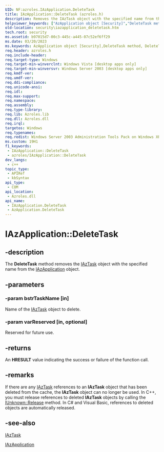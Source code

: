```yaml
---
UID: NF:azroles.IAzApplication.DeleteTask
title: IAzApplication::DeleteTask (azroles.h)
description: Removes the IAzTask object with the specified name from the IAzApplication object.
helpviewer_keywords: ["AzApplication object [Security]","DeleteTask method","DeleteTask","DeleteTask method [Security]","DeleteTask method [Security]","AzApplication object","DeleteTask method [Security]","IAzApplication interface","IAzApplication interface [Security]","DeleteTask method","IAzApplication.DeleteTask","IAzApplication::DeleteTask","azroles/IAzApplication::DeleteTask","security.iazapplication_deletetask"]
old-location: security\iazapplication_deletetask.htm
tech.root: security
ms.assetid: b97015d7-00c3-445c-a445-07c52ef6ff29
ms.date: 03/20/2023
ms.keywords: AzApplication object [Security],DeleteTask method, DeleteTask, DeleteTask method [Security], DeleteTask method [Security],AzApplication object, DeleteTask method [Security],IAzApplication interface, IAzApplication interface [Security],DeleteTask method, IAzApplication.DeleteTask, IAzApplication::DeleteTask, azroles/IAzApplication::DeleteTask, security.iazapplication_deletetask
req.header: azroles.h
req.include-header: 
req.target-type: Windows
req.target-min-winverclnt: Windows Vista [desktop apps only]
req.target-min-winversvr: Windows Server 2003 [desktop apps only]
req.kmdf-ver: 
req.umdf-ver: 
req.ddi-compliance: 
req.unicode-ansi: 
req.idl: 
req.max-support: 
req.namespace: 
req.assembly: 
req.type-library: 
req.lib: Azroles.lib
req.dll: Azroles.dll
req.irql: 
targetos: Windows
req.typenames: 
req.redist: Windows Server 2003 Administration Tools Pack on Windows XP
ms.custom: 19H1
f1_keywords:
 - IAzApplication::DeleteTask
 - azroles/IAzApplication::DeleteTask
dev_langs:
 - c++
topic_type:
 - APIRef
 - kbSyntax
api_type:
 - COM
api_location:
 - Azroles.dll
api_name:
 - IAzApplication.DeleteTask
 - AzApplication.DeleteTask
---
```


# IAzApplication::DeleteTask

## -description

The **DeleteTask** method removes the [IAzTask](nn-azroles-iaztask.md) object with the specified name from the [IAzApplication](nn-azroles-iazapplication.md) object.

## -parameters

### -param bstrTaskName [in]

Name of the [IAzTask](nn-azroles-iaztask.md) object to delete.

### -param varReserved [in, optional]

Reserved for future use.

## -returns

An **HRESULT** value indicating the success or failure of the function call.

## -remarks

If there are any [IAzTask](nn-azroles-iaztask.md) references to an **IAzTask** object that has been deleted from the cache, the **IAzTask** object can no longer be used. In C++, you must release references to deleted **IAzTask** objects by calling the [IUnknown::Release](/windows/win32/api/unknwn/nf-unknwn-iunknown-release) method. In C# and Visual Basic, references to deleted objects are automatically released.

## -see-also

[IAzTask](nn-azroles-iaztask.md)

[IAzApplication](nn-azroles-iazapplication.md)
